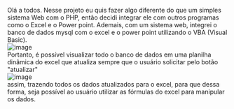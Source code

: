 Olá a todos. Nesse projeto eu quis fazer algo diferente do que um simples sistema Web com o PHP, então decidi integrar ele com outros programas como o Excel e o Power point.
Ademais, com um sistema web, integrei o banco de dados mysql com o excel e o power point utilizando o VBA (Visual Basic). 
<br>![image](https://github.com/willianvasc/vba-mercadinho-php/assets/82626352/4cd51720-b609-4783-a3c5-0fcbb9a80d20)<br>
Portanto, é possível visualizar todo o banco de dados em uma planilha dinâmica do excel que atualiza sempre que o usuário solicitar pelo botão "atualizar"
<br>![image](https://github.com/willianvasc/vba-mercadinho-php/assets/82626352/10551b7a-6058-432a-a0d2-bb7096d474d1)<br>
assim, trazendo todos os dados atualizados para o excel, para que dessa forma, seja possível ao usuário utilizar as fórmulas do excel para manipular os dados.


